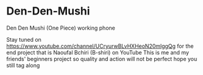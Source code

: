 # Den-Den-Mushi
Den Den Mushi (One Piece) working phone

Stay tuned on https://www.youtube.com/channel/UCryurwBLvHXHeoN20mlggQg for the end project that is Naoufal Bchiri (B-shiri) on YouTube
This is me and my friends' beginners project so quality and action will not be perfect hope you still tag along
